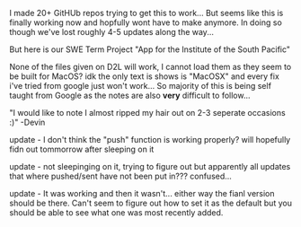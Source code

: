 I made 20+ GitHUb repos trying to get this to work...
But seems like this is finally working now and hopfully wont have to make anymore.
In doing so though we've lost roughly 4-5 updates along the way...

But here is our SWE Term Project "App for the Institute of the South Pacific"

None of the files given on D2L will work, I cannot load them as they seem to be built for MacOS? idk the only text is shows is "MacOSX" and every fix i've tried from google just won't work...
So majority of this is being self taught from Google as the notes are also **very** difficult to follow...

"I would like to note I almost ripped my hair out on 2-3 seperate occasions :)"
    -Devin

update - I don't think the "push" function is working properly? will hopefully fidn out tommorrow after sleeping on it

update - not sleepinging on it, trying to figure out but apparently all updates that where pushed/sent have not been put in??? confused...

update - It was working and then it wasn't... either way the fianl version should be there. Can't seem to figure out how to set it as the default but you should be able to see what one was most recently added.
